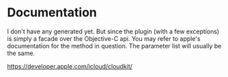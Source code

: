 # Documentation

I don't have any generated yet. But since the plugin (with a few exceptions) is simply a facade over the Objective-C api. You may refer to apple's documentation for the method in question. The parameter list will usually be the same.

https://developer.apple.com/icloud/cloudkit/
